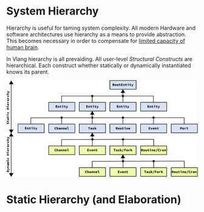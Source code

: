 System Hierarchy
================

Hierarchy is useful for taming system complexity. All modern Hardware and software architectures use hierarchy as a means to provide abstraction. This becomes necessary in order to compensate for [limited capacity of human brain](http://en.wikipedia.org/wiki/The_Magical_Number_Seven,_Plus_or_Minus_Two).

In Vlang hierarchy is all prevaiding. All user-level *Structural Constructs* are hierarchical. Each construct whether statically or dynamically instantiated knows its parent.

![Hierarchy in Vlang](img/hierarchy.png "Hierarchy in Vlang")

Static Hierarchy (and Elaboration)
================

